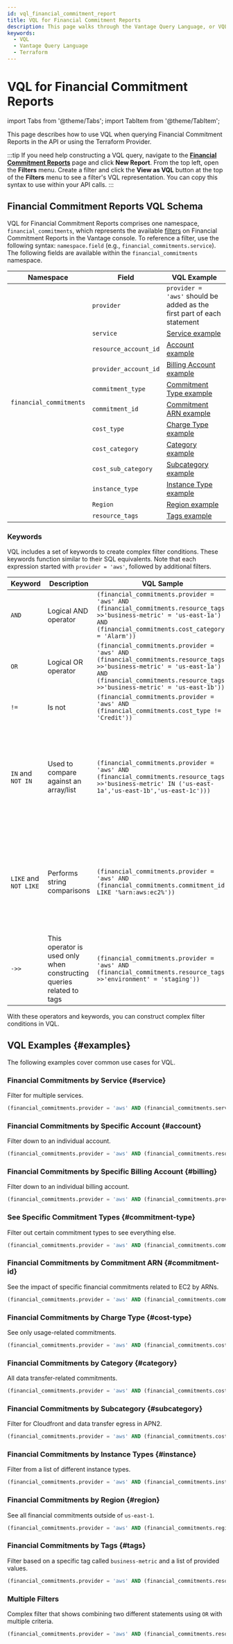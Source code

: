 ```yaml
---
id: vql_financial_commitment_report
title: VQL for Financial Commitment Reports
description: This page walks through the Vantage Query Language, or VQL, for use in Financial Commitment Reports.
keywords:
  - VQL
  - Vantage Query Language
  - Terraform
---
```


# VQL for Financial Commitment Reports

import Tabs from '@theme/Tabs';
import TabItem from '@theme/TabItem';

This page describes how to use VQL when querying Financial Commitment Reports in the API or using the Terraform Provider.

:::tip
If you need help constructing a VQL query, navigate to the [**Financial Commitment Reports**](https://console.vantage.sh/financial_planning/financial_commitment_reports) page and click **New Report**. From the top left, open the **Filters** menu. Create a filter and click the **View as VQL** button at the top of the **Filters** menu to see a filter's VQL representation. You can copy this syntax to use within your API calls.
:::

## Financial Commitment Reports VQL Schema

VQL for Financial Commitment Reports comprises one namespace, `financial_commitments`, which represents the available [filters](/financial_commitment_reports#create-report) on Financial Commitment Reports in the Vantage console. To reference a filter, use the following syntax: `namespace.field` (e.g., `financial_commitments.service`). The following fields are available within the `financial_commitments` namespace.

<table style={{ width: '100%' }}>
  <thead>
    <tr>
      <th>Namespace</th>
      <th>Field</th>
      <th>VQL Example</th>
    </tr>
  </thead>
  <tbody>
    <tr>
      <td rowspan="18"><code>financial_commitments</code></td>
      <td><code>provider</code></td>
      <td><code>provider = 'aws'</code> should be added as the first part of each statement</td>
    </tr>
    <tr>
      <td><code>service</code></td>
      <td><a href="#service">Service example</a></td>
    </tr>
    <tr>
      <td><code>resource_account_id</code></td>
      <td><a href="#account">Account example</a></td>
    </tr>
    <tr>
      <td><code>provider_account_id</code></td>
      <td><a href="#billing">Billing Account example</a></td>
    </tr>
    <tr>
      <td><code>commitment_type</code></td>
      <td><a href="#commitment-type">Commitment Type example</a></td>
    </tr>
        <tr>
      <td><code>commitment_id</code></td>
      <td><a href="#commitment-id">Commitment ARN example</a></td>
    </tr>
        <tr>
      <td><code>cost_type</code></td>
      <td><a href="#cost-type">Charge Type example</a></td>
    </tr>
        <tr>
      <td><code>cost_category</code></td>
      <td><a href="#category">Category example</a></td>
    </tr>
        <tr>
      <td><code>cost_sub_category</code></td>
      <td><a href="#subcategory">Subcategory example</a></td>
    </tr>
        <tr>
      <td><code>instance_type</code></td>
      <td><a href="#instance">Instance Type example</a></td>
    </tr>
        <tr>
      <td><code>Region</code></td>
      <td><a href="#region">Region example</a></td>
    </tr>
        <tr>
      <td><code>resource_tags</code></td>
      <td><a href="#tags">Tags example</a></td>
    </tr>
  </tbody>
</table>

### Keywords

VQL includes a set of keywords to create complex filter conditions. These keywords function similar to their SQL equivalents. Note that each expression started with `provider = 'aws'`, followed by additional filters.

| Keyword               | Description                                                            | VQL Sample                                                                                                            | Explanation                                                                                                                                                                                                                                                                                                         |
| --------------------- | ---------------------------------------------------------------------- | --------------------------------------------------------------------------------------------------------------------- | ------------------------------------------------------------------------------------------------------------------------------------------------------------------------------------------------------------------------------------------------------------------------------------------------------------------- |
| `AND`                 | Logical AND operator                                                   | `(financial_commitments.provider = 'aws' AND (financial_commitments.resource_tags->>'business-metric' = 'us-east-1a') AND (financial_commitments.cost_category = 'Alarm'))`                                                           | This example filters for a specific tag and category, where both conditions must be true.                                                                                                                                                                                                           |
| `OR`                  | Logical OR operator                                                    | `(financial_commitments.provider = 'aws' AND (financial_commitments.resource_tags->>'business-metric' = 'us-east-1a') AND (financial_commitments.resource_tags->>'business-metric' = 'us-east-1b'))`                                                        | This example looks for results associated with two different tags. At least one condition must be true.                                                                                                                                                                                                                       |
| `!=`                  | Is not                                                    | `(financial_commitments.provider = 'aws' AND (financial_commitments.cost_type != 'Credit'))`                                                        | This example looks for results that are any charge type except for `Credit`.                                                                                                                                                                                                                       |
| `IN` and `NOT IN` | Used to compare against an array/list                                            | `(financial_commitments.provider = 'aws' AND (financial_commitments.resource_tags->>'business-metric' IN ('us-east-1a','us-east-1b','us-east-1c')))`                                      | This example searches for results with the `business-metric` tag key and multiple values. <br/><br/>This same query also works for `NOT IN` where the results are anything matching the tag key except for those particular values: `(financial_commitments.provider = 'aws' AND (financial_commitments.resource_tags->>'business-metric' NOT IN ('us-east-1a','us-east-1b','us-east-1c')))`. |
| `LIKE` and `NOT LIKE` | Performs string comparisons                                            | `(financial_commitments.provider = 'aws' AND (financial_commitments.commitment_id LIKE '%arn:aws:ec2%'))`                                      | This example selects data where the commitment ARN value contains `arn:aws:ec2`, such as `arn:aws:ec2:us-west-2:1234`. <br/><br/>This same query also works for `NOT LIKE` where data does not contain a particular string: `(financial_commitments.provider = 'aws' AND (financial_commitments.commitment_id NOT LIKE '%arn:aws:ec2%'))`. |
| `->>`                 | This operator is used only when constructing queries related to tags | `(financial_commitments.provider = 'aws' AND (financial_commitments.resource_tags->>'environment' = 'staging'))` | This example looks results with the tag name of `environment` and value of `staging`.                                                                                                                                                                                                                                            |

With these operators and keywords, you can construct complex filter conditions in VQL.

## VQL Examples {#examples}

The following examples cover common use cases for VQL.

### Financial Commitments by Service {#service}

Filter for multiple services.

```sql
(financial_commitments.provider = 'aws' AND (financial_commitments.service IN ('AmazonAthena','AmazonCloudFront','AmazonECS')))
```

### Financial Commitments by Specific Account {#account}

Filter down to an individual account.

```sql
(financial_commitments.provider = 'aws' AND (financial_commitments.resource_account_id = '123456789012'))
```

### Financial Commitments by Specific Billing Account {#billing}

Filter down to an individual billing account.

```sql
(financial_commitments.provider = 'aws' AND (financial_commitments.provider_account_id = '123456789012'))
```

### See Specific Commitment Types {#commitment-type}

Filter out certain commitment types to see everything else.

```sql
(financial_commitments.provider = 'aws' AND (financial_commitments.commitment_type NOT IN ('credit','free')))
```

### Financial Commitments by Commitment ARN {#commitment-id}

See the impact of specific financial commitments related to EC2 by ARNs.

```sql
(financial_commitments.provider = 'aws' AND (financial_commitments.commitment_id LIKE '%arn:aws:ec2%'))
```

### Financial Commitments by Charge Type {#cost-type}

See only usage-related commitments. 

```sql
(financial_commitments.provider = 'aws' AND (financial_commitments.cost_type = 'Usage'))
```

### Financial Commitments by Category {#category}

All data transfer-related commitments. 

```sql
(financial_commitments.provider = 'aws' AND (financial_commitments.cost_category = 'Data Transfer'))
```

### Financial Commitments by Subcategory {#subcategory}

Filter for Cloudfront and data transfer egress in APN2.

```sql
(financial_commitments.provider = 'aws' AND (financial_commitments.cost_sub_category IN ('APN2-DataTransfer-Out-Bytes','APN2-CloudFront-Out-Bytes')))
```

### Financial Commitments by Instance Types {#instance}

Filter from a list of different instance types.

```sql
(financial_commitments.provider = 'aws' AND (financial_commitments.instance_type IN ('c7a.12xlarge','c7gn.large','c7gn.medium')))
```

### Financial Commitments by Region {#region}

See all financial commitments outside of `us-east-1`.

```sql
(financial_commitments.provider = 'aws' AND (financial_commitments.region = 'us-east-1'))
```

### Financial Commitments by Tags {#tags}

Filter based on a specific tag called `business-metric` and a list of provided values.

```sql
(financial_commitments.provider = 'aws' AND (financial_commitments.resource_tags->>'business-metric' IN ('us-east-1a','us-east-1b','us-east-1c')))
```

### Multiple Filters

Complex filter that shows combining two different statements using `OR` with multiple criteria.

```sql
(financial_commitments.provider = 'aws' AND (financial_commitments.resource_account_id = '123456789012') AND (financial_commitments.service = 'AmazonEC2')) OR (financial_commitments.provider = 'aws' AND (financial_commitments.resource_account_id = '098765432109') AND (financial_commitments.service = 'AmazonRDS'))
```
